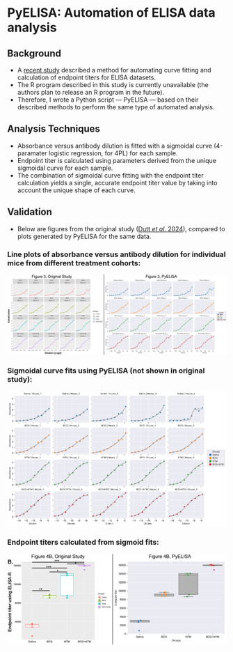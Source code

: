 # PyELISA: Automation of ELISA data analysis
## Background
- A [recent study](https://www.frontiersin.org/journals/immunology/articles/10.3389/fimmu.2024.1427526/full) described a method for automating curve fitting and calculation of endpoint titers for ELISA datasets.
- The R program described in this study is currently unavailable (the authors plan to release an R program in the future).
- Therefore, I wrote a Python script &mdash; PyELISA &mdash; based on their described methods to perform the same type of automated analysis.

## Analysis Techniques
- Absorbance versus antibody dilution is fitted with a sigmoidal curve (4-paramater logistic regression, for 4PL) for each sample.
- Endpoint titer is calculated using parameters derived from the unique sigmoidal curve for each sample.
- The combination of sigmoidal curve fitting with the endpoint titer calculation yields a single, accurate endpoint titer value by taking into account the unique shape of each curve.

## Validation
- Below are figures from the original study ([Dutt *et al.* 2024](https://www.frontiersin.org/journals/immunology/articles/10.3389/fimmu.2024.1427526/full)), compared to plots generated by PyELISA for the same data.
### Line plots of absorbance versus antibody dilution for individual mice from different treatment cohorts:
![Figure 3](https://github.com/seancascarina/PyELISA/blob/main/Figures/Figure3_PyELISA_Comparison.jpg)

### Sigmoidal curve fits using PyELISA (not shown in original study):
![Figure 3 curve fit](https://github.com/seancascarina/PyELISA/blob/main/Figures/SigmoidFit_Absorbance_vs_Dilution.jpg)

### Endpoint titers calculated from sigmoid fits:
![Figure 4B Endpoint Titer](https://github.com/seancascarina/PyELISA/blob/main/Figures/Figure4B_PyELISA_Comparison.jpg)